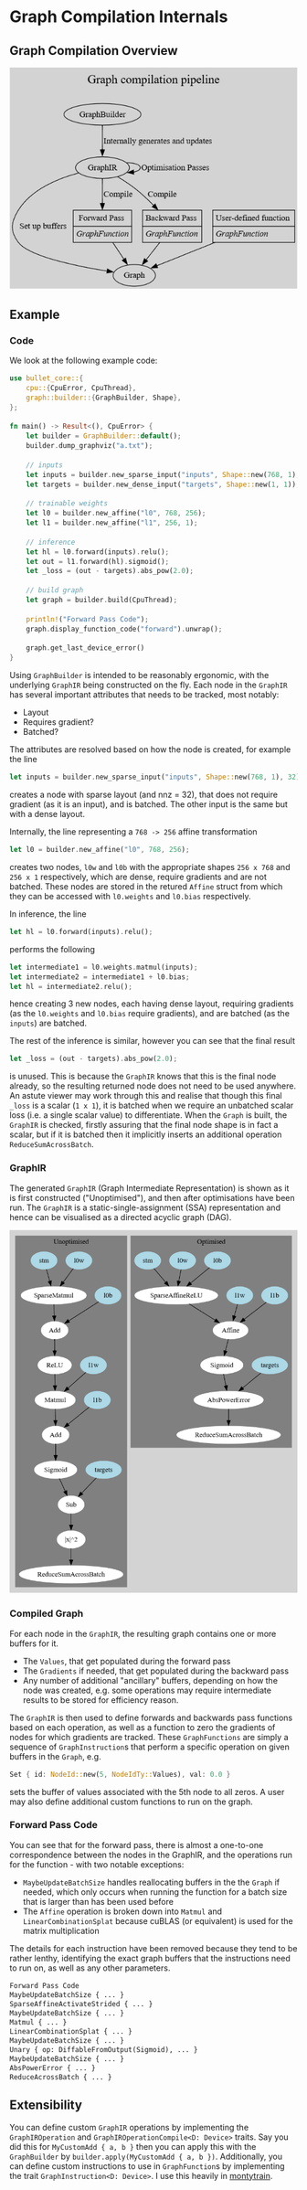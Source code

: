 # Graph Compilation Internals

## Graph Compilation Overview

![](images/graph-pipeline.png)

## Example

### Code

We look at the following example code:

```rust
use bullet_core::{
    cpu::{CpuError, CpuThread},
    graph::builder::{GraphBuilder, Shape},
};

fn main() -> Result<(), CpuError> {
    let builder = GraphBuilder::default();
    builder.dump_graphviz("a.txt");

    // inputs
    let inputs = builder.new_sparse_input("inputs", Shape::new(768, 1), 32);
    let targets = builder.new_dense_input("targets", Shape::new(1, 1));

    // trainable weights
    let l0 = builder.new_affine("l0", 768, 256);
    let l1 = builder.new_affine("l1", 256, 1);

    // inference
    let hl = l0.forward(inputs).relu();
    let out = l1.forward(hl).sigmoid();
    let _loss = (out - targets).abs_pow(2.0);

    // build graph
    let graph = builder.build(CpuThread);

    println!("Forward Pass Code");
    graph.display_function_code("forward").unwrap();

    graph.get_last_device_error()
}
```

Using `GraphBuilder` is intended to be reasonably ergonomic, with the underlying `GraphIR` being constructed on the fly.
Each node in the `GraphIR` has several important attributes that needs to be tracked, most notably:
- Layout
- Requires gradient?
- Batched?

The attributes are resolved based on how the node is created, for example the line
```rust
let inputs = builder.new_sparse_input("inputs", Shape::new(768, 1), 32);
```
creates a node with sparse layout (and nnz = 32), that does not require gradient (as it is an input),
and is batched. The other input is the same but with a dense layout.

Internally, the line representing a `768 -> 256` affine transformation
```rust
let l0 = builder.new_affine("l0", 768, 256);
```
creates two nodes, `l0w` and `l0b` with the appropriate shapes `256 x 768` and `256 x 1` respectively,
which are dense, require gradients and are not batched. These nodes are stored in the retured `Affine`
struct from which they can be accessed with `l0.weights` and `l0.bias` respectively.

In inference, the line
```rust
let hl = l0.forward(inputs).relu();
```
performs the following
```rust
let intermediate1 = l0.weights.matmul(inputs);
let intermediate2 = intermediate1 + l0.bias;
let hl = intermediate2.relu();
```
hence creating 3 new nodes, each having dense layout, requiring gradients (as the `l0.weights` and `l0.bias` require gradients),
and are batched (as the `inputs`) are batched.

The rest of the inference is similar, however you can see that the final result
```rust
let _loss = (out - targets).abs_pow(2.0);
```
is unused. This is because the `GraphIR` knows that this is the final node already, so the resulting returned node does not need to be used anywhere.
An astute viewer may work through this and realise that though this final `_loss` is a scalar (`1 x 1`), it is batched when we require an unbatched scalar loss (i.e. a single scalar value) to differentiate. When the `Graph` is built, the `GraphIR` is checked, firstly assuring that the final node shape is in fact a scalar, but if it is batched then it implicitly inserts an additional operation `ReduceSumAcrossBatch`.

### GraphIR

The generated `GraphIR` (Graph Intermediate Representation) is shown as it is first constructed ("Unoptimised"), and then after optimisations have been run.
The `GraphIR` is a static-single-assignment (SSA) representation and hence can be visualised as a directed acyclic graph (DAG).

![](images/graph-example.png)

### Compiled Graph

For each node in the `GraphIR`, the resulting graph contains one or more buffers for it.
- The `Values`, that get populated during the forward pass
- The `Gradients` if needed, that get populated during the backward pass
- Any number of additional "ancillary" buffers, depending on how the node was created, e.g. some operations may require intermediate results to be stored for efficiency reason.

The `GraphIR` is then used to define forwards and backwards pass functions based on each operation, as well as a function to zero the gradients of nodes for which gradients are tracked. These `GraphFunctions` are simply a sequence of `GraphInstruction`s that perform a specific operation on given buffers in the `Graph`, e.g.
```rust
Set { id: NodeId::new(5, NodeIdTy::Values), val: 0.0 }
```
sets the buffer of values associated with the 5th node to all zeros.
A user may also define additional custom functions to run on the graph.

### Forward Pass Code

You can see that for the forward pass, there is almost a one-to-one correspondence between the nodes in the GraphIR,
and the operations run for the function - with two notable exceptions:
- `MaybeUpdateBatchSize` handles reallocating buffers in the the `Graph` if needed, which only occurs when running the function
for a batch size that is larger than has been used before
- The `Affine` operation is broken down into `Matmul` and `LinearCombinationSplat` because cuBLAS (or equivalent) is used for the matrix multiplication

The details for each instruction have been removed because they tend to be rather lenthy, identifying the exact graph buffers that the instructions need to run on, as well as any other parameters.

```
Forward Pass Code
MaybeUpdateBatchSize { ... }
SparseAffineActivateStrided { ... }
MaybeUpdateBatchSize { ... }
Matmul { ... }
LinearCombinationSplat { ... }
MaybeUpdateBatchSize { ... }
Unary { op: DiffableFromOutput(Sigmoid), ... }
MaybeUpdateBatchSize { ... }
AbsPowerError { ... }
ReduceAcrossBatch { ... }
```

## Extensibility

You can define custom `GraphIR` operations by implementing the `GraphIROperation` and `GraphIROperationCompile<D: Device>` traits. Say you did this for `MyCustomAdd { a, b }` then you can apply this with the `GraphBuilder` by `builder.apply(MyCustomAdd { a, b })`. Additionally, you can define custom instructions to use in `GraphFunction`s by implementing the trait `GraphInstruction<D: Device>`. I use this heavily in [montytrain](https://github.com/official-monty/montytrain).
